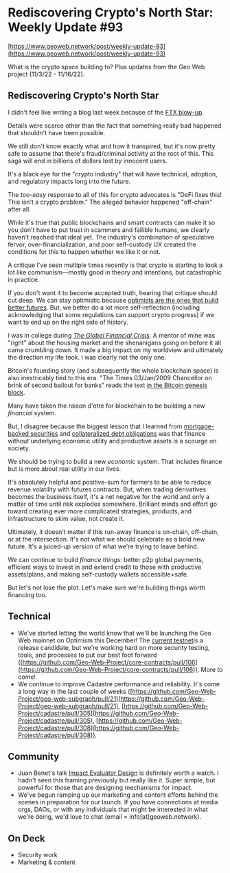 # Rediscovering Crypto's North Star: Weekly Update #93

[https://www.geoweb.network/post/weekly-update-93](https://www.geoweb.network/post/weekly-update-93)

What is the crypto space building to? Plus updates from the Geo Web project (11/3/22 - 11/16/22).

## Rediscovering Crypto's North Star

I didn't feel like writing a blog last week because of the [FTX blow-up](https://newsletter.banklesshq.com/p/the-shocking-collapse-of-the-ftx).

Details were scarce other than the fact that something really bad happened that shouldn't have been possible.

We still don't know exactly what and how it transpired, but it's now pretty safe to assume that there's fraud/criminal activity at the root of this. This saga will end in billions of dollars lost by innocent users.

It's a black eye for the "crypto industry" that will have technical, adoption, and regulatory impacts long into the future.

The _too-easy_ response to all of this for crypto advocates is "DeFi fixes this! This isn't a crypto problem." The alleged behavior happened "off-chain" after all.

While it's true that public blockchains and smart contracts can make it so you don't have to put trust in scammers and fallible humans, we clearly haven't reached that ideal yet. The industry's combination of speculative fervor, over-financialization, and poor self-custody UX created the conditions for this to happen whether we like it or not.

A critique I've seen multiple times recently is that crypto is starting to look a lot like communism—mostly good in theory and intentions, but catastrophic in practice.

If you don't want it to become accepted truth, hearing that critique should cut deep. We can stay optimistic because [optimists are the ones that build better futures](https://www.warpnews.org/premium-content/kevin-kelly-the-case-for-optimism/). But, we better do a lot more self-reflection (including acknowledging that some regulations can support crypto progress) if we want to end up on the right side of history.

I was in college during [_The Global Financial Crisis_](https://en.wikipedia.org/wiki/Financial_crisis_of_2007%E2%80%932008). A mentor of mine was "right" about the housing market and the shenanigans going on before it all came crumbling down. It made a big impact on my worldview and ultimately the direction my life took. I was clearly not the only one.

Bitcoin's founding story (and subsequently the whole blockchain space) is also inextricably tied to this era. "The Times 03/Jan/2009 Chancellor on brink of second bailout for banks" reads the text [in the Bitcoin genesis block](https://en.wikipedia.org/wiki/History_of_bitcoin#Creation).

Many have taken the raison d'etre for blockchain to be building a new _financial_ system.

But, I disagree because the biggest lesson that I learned from [mortgage-backed securities](https://en.wikipedia.org/wiki/Mortgage-backed_security) and [collateralized debt obligations](https://en.wikipedia.org/wiki/Collateralized_debt_obligation) was that finance without underlying economic utility and productive assets is a scourge on society.

We should be trying to build a new _economic_ system. That includes finance but is more about real utility in our lives.

It's absolutely helpful and positive-sum for farmers to be able to reduce revenue volatility with futures contracts. But, when trading derivatives becomes the business itself, it's a net negative for the world and only a matter of time until risk explodes somewhere. Brilliant minds and effort go toward creating ever more complicated strategies, products, and infrastructure to skim value, not create it.

Ultimately, it doesn't matter if this run-away finance is on-chain, off-chain, or at the intersection. It's not what we should celebrate as a bold new future. It's a juiced-up version of what we're trying to leave behind.

We can continue to build _finance things_: better p2p global payments, efficient ways to invest in and extend credit to those with productive assets/plans, and making self-custody wallets accessible+safe.

But let's not lose the plot. Let's make sure we're building things worth financing too.

## Technical

- We've started letting the world know that we'll be launching the Geo Web mainnet on Optimism this December! The [current testnet](https://geoweb.land/)is a release candidate, but we're working hard on more security testing, tools, and processes to put our best foot forward ([https://github.com/Geo-Web-Project/core-contracts/pull/106](https://github.com/Geo-Web-Project/core-contracts/pull/106)). More to come!
- We continue to improve Cadastre performance and reliability. It's come a long way in the last couple of weeks ([https://github.com/Geo-Web-Project/geo-web-subgraph/pull/21](https://github.com/Geo-Web-Project/geo-web-subgraph/pull/21), [https://github.com/Geo-Web-Project/cadastre/pull/305](https://github.com/Geo-Web-Project/cadastre/pull/305), [https://github.com/Geo-Web-Project/cadastre/pull/308](https://github.com/Geo-Web-Project/cadastre/pull/308)).

## Community

- Juan Benet's talk [Impact Evaluator Design](https://www.youtube.com/watch?v=1soPQ31ZHkQ) is definitely worth a watch. I hadn't seen this framing previously but really like it. Super simple, but powerful for those that are designing mechanisms for impact.
- We've begun ramping up our marketing and content efforts behind the scenes in preparation for our launch. If you have connections at media orgs, DAOs, or with any individuals that might be interested in what we're doing, we'd love to chat (email = info[at]geoweb.network).

## On Deck

- Security work
- Marketing & content
